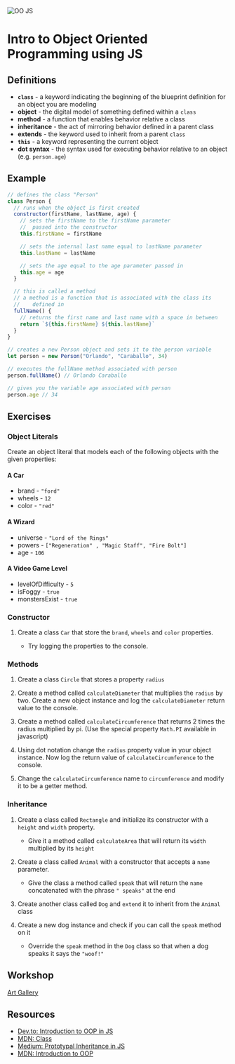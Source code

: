 ![OO JS](https://codecondo.com/wp-content/uploads/2015/06/20-Resources-on-ES6-for-JavaScript-Developers.jpg)

# Intro to Object Oriented Programming using JS

## Definitions

- __`class`__ - a keyword indicating the beginning of the blueprint definition for an object you are modeling
- __object__ - the digital model of something defined within a `class`
- __method__ - a function that enables behavior relative a class
- __inheritance__ - the act of mirroring behavior defined in a parent class
- __extends__ - the keyword used to inherit from a parent `class`
- __`this`__ - a keyword representing the current object
- __dot syntax__ - the syntax used for executing behavior relative to an object (e.g. `person.age`)

## Example

```js
// defines the class "Person"
class Person {
  // runs when the object is first created
  constructor(firstName, lastName, age) {
    // sets the firstName to the firstName parameter
    //  passed into the constructor
    this.firstName = firstName

    // sets the internal last name equal to lastName parameter
    this.lastName = lastName

    // sets the age equal to the age parameter passed in
    this.age = age
  }

  // this is called a method
  // a method is a function that is associated with the class its
  //    defined in
  fullName() {
    // returns the first name and last name with a space in between
    return `${this.firstName} ${this.lastName}`
  }
}

// creates a new Person object and sets it to the person variable
let person = new Person("Orlando", "Caraballo", 34)

// executes the fullName method associated with person
person.fullName() // Orlando Caraballo

// gives you the variable age associated with person 
person.age // 34
```

## Exercises

### Object Literals

Create an object literal that models each of the following objects with the given properties:

#### A Car 
- brand - `"ford"`
- wheels - `12`
- color - `"red"`

#### A Wizard
- universe - `"Lord of the Rings"`
- powers - `["Regeneration" , "Magic Staff", "Fire Bolt"]`
- age - `106`

#### A Video Game Level 
- levelOfDifficulty - `5`
- isFoggy - `true`
- monstersExist - `true`

### Constructor

1. Create a class `Car` that store the `brand`, `wheels` and `color` properties.

    - Try logging the properties to the console.

### Methods

1. Create a class `Circle` that stores a property `radius`

2. Create a method called `calculateDiameter` that multiplies the `radius` by two. Create a new object instance and log the `calculateDiameter` return value to the console.

3. Create a method called `calculateCircumference` that returns 2 times the radius multiplied by pi. (Use the special property `Math.PI` available in javascript)

4. Using dot notation change the `radius` property value in your object instance. Now log the return value of `calculateCircumference` to the console.

5. Change the `calculateCircumference` name to `circumference` and modify it to be a getter method.

### Inheritance

1. Create a class called `Rectangle` and initialize its constructor with a `height` and `width` property.

    - Give it a method called `calculateArea` that will return its `width` multiplied by its `height` 

2. Create a class called `Animal` with a constructor that accepts a `name` parameter.

    - Give the class a method called `speak` that will return the `name` concatenated with the phrase `" speaks"` at the end

3. Create another class called `Dog` and `extend` it to inherit from the `Animal` class

4. Create a new dog instance and check if you can call the `speak` method on it

    - Override the `speak` method in the `Dog` class so that when a dog speaks it says the `"woof!"`

## Workshop

[Art Gallery](https://drive.google.com/open?id=1j_AFf03OPSk7WR7fIf-FvDr2wgiLN1W3rNCdkCx76EY)

## Resources

- [Dev.to: Introduction to OOP in JS](https://dev.to/nddyandy/introduction-to-oop-in-javascript-ao0)
- [MDN: Class](https://developer.mozilla.org/en-US/docs/Web/JavaScript/Reference/Classes#Super_class_calls_with_super)
- [Medium: Prototypal Inheritance in JS](https://medium.com/@kevincennis/prototypal-inheritance-781bccc97edb)
- [MDN: Introduction to OOP](https://developer.mozilla.org/en-US/docs/Learn/JavaScript/Objects/Object-oriented_JS)
